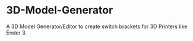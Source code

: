 # 3D-Model-Generator
A 3D Model Generator/Editor to create switch brackets for 3D Printers like Ender 3.

